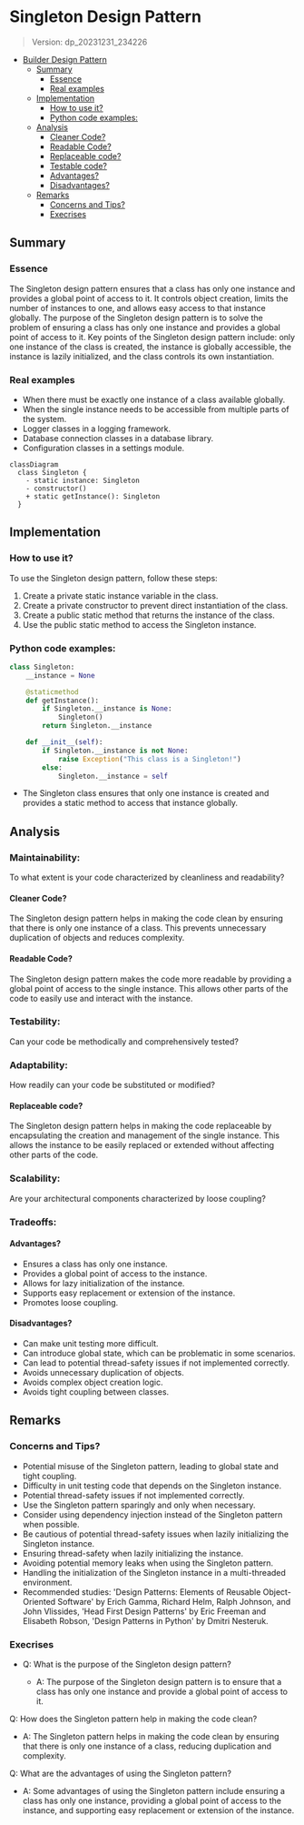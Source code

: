 
# Singleton Design Pattern
> Version: dp_20231231_234226

- [Builder Design Pattern](#builder-design-pattern)
   * [Summary](#summary)
      + [Essence](#essence)
      + [Real examples](#real-examples)
   * [Implementation](#implementation)
      + [How to use it?](#how-to-use-it)
      + [Python code examples:](#python-code-examples)
   * [Analysis](#analysis)
      + [Cleaner Code?](#cleaner-code)
      + [Readable Code?](#readable-code)
      + [Replaceable code?](#replaceable-code)
      + [Testable code?](#testable-code)
      + [Advantages?](#advantages)
      + [Disadvantages?](#disadvantages)
   * [Remarks](#remarks)
      + [Concerns and Tips?](#concerns-and-tips)
      + [Execrises](#execrises)

## Summary

### Essence
The Singleton design pattern ensures that a class has only one instance and provides a global point of access to it. It controls object creation, limits the number of instances to one, and allows easy access to that instance globally. The purpose of the Singleton design pattern is to solve the problem of ensuring a class has only one instance and provides a global point of access to it. Key points of the Singleton design pattern include: only one instance of the class is created, the instance is globally accessible, the instance is lazily initialized, and the class controls its own instantiation.

### Real examples

- When there must be exactly one instance of a class available globally.
- When the single instance needs to be accessible from multiple parts of the system.
- Logger classes in a logging framework.
- Database connection classes in a database library.
- Configuration classes in a settings module.


```mermaid
classDiagram
  class Singleton {
    - static instance: Singleton
    - constructor()
    + static getInstance(): Singleton
  }
```

## Implementation
### How to use it?
To use the Singleton design pattern, follow these steps:
1. Create a private static instance variable in the class.
2. Create a private constructor to prevent direct instantiation of the class.
3. Create a public static method that returns the instance of the class.
4. Use the public static method to access the Singleton instance.

### Python code examples:
```python
class Singleton:
    __instance = None

    @staticmethod
    def getInstance():
        if Singleton.__instance is None:
            Singleton()
        return Singleton.__instance

    def __init__(self):
        if Singleton.__instance is not None:
            raise Exception("This class is a Singleton!")
        else:
            Singleton.__instance = self
```

- The Singleton class ensures that only one instance is created and provides a static method to access that instance globally.   


## Analysis
### Maintainability: 
To what extent is your code characterized by cleanliness and readability?
#### Cleaner Code?
The Singleton design pattern helps in making the code clean by ensuring that there is only one instance of a class. This prevents unnecessary duplication of objects and reduces complexity.

#### Readable Code?
The Singleton design pattern makes the code more readable by providing a global point of access to the single instance. This allows other parts of the code to easily use and interact with the instance.


### Testability: 
Can your code be methodically and comprehensively tested?


### Adaptability: 
How readily can your code be substituted or modified?
#### Replaceable code?
The Singleton design pattern helps in making the code replaceable by encapsulating the creation and management of the single instance. This allows the instance to be easily replaced or extended without affecting other parts of the code.


### Scalability:
Are your architectural components characterized by loose coupling?


### Tradeoffs:
#### Advantages?

- Ensures a class has only one instance.
- Provides a global point of access to the instance.
- Allows for lazy initialization of the instance.
- Supports easy replacement or extension of the instance.
- Promotes loose coupling.

#### Disadvantages?

- Can make unit testing more difficult.
- Can introduce global state, which can be problematic in some scenarios.
- Can lead to potential thread-safety issues if not implemented correctly.
- Avoids unnecessary duplication of objects.
- Avoids complex object creation logic.
- Avoids tight coupling between classes.


## Remarks
### Concerns and Tips?

- Potential misuse of the Singleton pattern, leading to global state and tight coupling.
- Difficulty in unit testing code that depends on the Singleton instance.
- Potential thread-safety issues if not implemented correctly.
- Use the Singleton pattern sparingly and only when necessary.
- Consider using dependency injection instead of the Singleton pattern when possible.
- Be cautious of potential thread-safety issues when lazily initializing the Singleton instance.
- Ensuring thread-safety when lazily initializing the instance.
- Avoiding potential memory leaks when using the Singleton pattern.
- Handling the initialization of the Singleton instance in a multi-threaded environment.
- Recommended studies: 'Design Patterns: Elements of Reusable Object-Oriented Software' by Erich Gamma, Richard Helm, Ralph Johnson, and John Vlissides, 'Head First Design Patterns' by Eric Freeman and Elisabeth Robson, 'Design Patterns in Python' by Dmitri Nesteruk.


### Execrises

- Q: What is the purpose of the Singleton design pattern?

  - A: The purpose of the Singleton design pattern is to ensure that a class has only one instance and provide a global point of access to it.

Q: How does the Singleton pattern help in making the code clean?

  - A: The Singleton pattern helps in making the code clean by ensuring that there is only one instance of a class, reducing duplication and complexity.

Q: What are the advantages of using the Singleton pattern?

  - A: Some advantages of using the Singleton pattern include ensuring a class has only one instance, providing a global point of access to the instance, and supporting easy replacement or extension of the instance.

